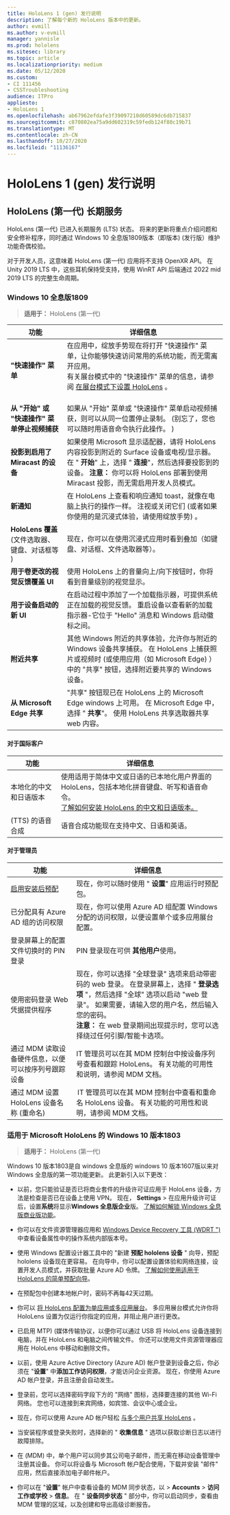 ```yaml
---
title: HoloLens 1 (gen) 发行说明
description: 了解每个新的 HoloLens 版本中的更新。
author: evmill
ms.author: v-evmill
manager: yannisle
ms.prod: hololens
ms.sitesec: library
ms.topic: article
ms.localizationpriority: medium
ms.date: 05/12/2020
ms.custom:
- CI 111456
- CSSTroubleshooting
audience: ITPro
appliesto:
- HoloLens 1
ms.openlocfilehash: ab67962efdafe3f39097210d60589dc6db715837
ms.sourcegitcommit: c870802ea75a9dd602319c59fedb124f80c19b71
ms.translationtype: MT
ms.contentlocale: zh-CN
ms.lasthandoff: 10/27/2020
ms.locfileid: "11136167"
---
```

# HoloLens 1 (gen) 发行说明

## HoloLens (第一代) 长期服务
HoloLens (第一代) 已进入长期服务 (LTS) 状态。 将来的更新将重点介绍问题和安全修补程序，同时通过 Windows 10 全息版1809版本（即版本)  (发行版）维护功能奇偶校验。

对于开发人员，这意味着 HoloLens (第一代) 应用将不支持 OpenXR API。  在 Unity 2019 LTS 中，这些耳机保持受支持，使用 WinRT API 后端通过 2022 mid 2019 LTS 的完整生命周期。

### Windows 10 全息版1809

> **适用于：** HoloLens (第一代) 

| 功能 | 详细信息 |
|---|---|
| **"快速操作" 菜单** | 在应用中，绽放手势现在将打开 "快速操作" 菜单，让你能够快速访问常用的系统功能，而无需离开应用。 <br> 有关展台模式中的 "快速操作" 菜单的信息，请参阅 [在展台模式下设置 HoloLens](hololens-kiosk.md) 。<br><br> |
| **从 "开始" 或 "快速操作" 菜单停止视频捕获** | 如果从 "开始" 菜单或 "快速操作" 菜单启动视频捕获，则可以从同一位置停止录制。  (别忘了，您也可以随时用语音命令执行此操作。 )  |
| **投影到启用了 Miracast 的设备** | 如果使用 Microsoft 显示适配器，请将 HoloLens 内容投影到附近的 Surface 设备或电视/显示器。  在 " **开始**" 上，选择 " **连接**"，然后选择要投影到的设备。 **注意：** 你可以将 HoloLens 部署到使用 Miracast 投影，而无需启用开发人员模式。 |
| **新通知** | 在 HoloLens 上查看和响应通知 toast，就像在电脑上执行的操作一样。 注视或关闭它们 (或者如果你使用的是沉浸式体验，请使用绽放手势) 。 |
| **HoloLens 覆盖**<br> (文件选取器、键盘、对话框等 )  | 现在，你可以在使用沉浸式应用时看到叠加（如键盘、对话框、文件选取器等）。 |
| **用于卷更改的视觉反馈覆盖 UI** | 使用 HoloLens 上的音量向上/向下按钮时，你将看到音量级别的视觉显示。 |
| **用于设备启动的新 UI** | 在启动过程中添加了一个加载指示器，可提供系统正在加载的视觉反馈。 重启设备以查看新的加载指示器-它位于 "Hello" 消息和 Windows 启动徽标之间。 |
| **附近共享** | 其他 Windows 附近的共享体验，允许你与附近的 Windows 设备共享捕获。 在 HoloLens 上捕获照片或视频时 (或使用应用（如 Microsoft Edge) ）中的 "共享" 按钮，选择附近要共享的 Windows 设备。 |
| **从 Microsoft Edge 共享** | "共享" 按钮现已在 HoloLens 上的 Microsoft Edge windows 上可用。 在 Microsoft Edge 中，选择 " **共享**"。 使用 HoloLens 共享选取器共享 web 内容。 |

#### 对于国际客户

| 功能 | 详细信息 |
| --- | --- |
| 本地化的中文和日语版本 | 使用适用于简体中文或日语的已本地化用户界面的 HoloLens，包括本地化拼音键盘、听写和语音命令。<br>[了解如何安装 HoloLens 的中文和日语版本。](hololens1-install-localized.md) |
|  (TTS) 的语音合成 | 语音合成功能现在支持中文、日语和英语。 |

#### 对于管理员

| 功能 |  详细信息  |
|---|----|
| [启用安装后预配](hololens-provisioning.md) | 现在，你可以随时使用 " **设置**" 应用运行时预配包。 |
| 已分配具有 Azure AD 组的访问权限 | 现在，你可以使用 Azure AD 组配置 Windows 分配的访问权限，以便设置单个或多应用展台配置。 |
| 登录屏幕上的配置文件切换时的 PIN 登录 | PIN 登录现在可供 **其他用户**使用。 |
| 使用密码登录 Web 凭据提供程序 | 现在，你可以选择 "全球登录" 选项来启动带密码的 web 登录。 在登录屏幕上，选择 " **登录选项** "，然后选择 "全球" 选项以启动 "web 登录"。 如果需要，请输入您的用户名，然后输入您的密码。 <br>**注意：** 在 web 登录期间出现提示时，您可以选择绕过任何引脚/智能卡选项。 |
| 通过 MDM 读取设备硬件信息，以便可以按序列号跟踪设备 | IT 管理员可以在其 MDM 控制台中按设备序列号查看和跟踪 HoloLens。 有关功能的可用性和说明，请参阅 MDM 文档。 |
| 通过 MDM 设置 HoloLens 设备名称 (重命名)  | IT 管理员可以在其 MDM 控制台中查看和重命名 HoloLens 设备。 有关功能的可用性和说明，请参阅 MDM 文档。 |

### 适用于 Microsoft HoloLens 的 Windows 10 版本1803

> **适用于：** HoloLens (第一代) 

Windows 10 版本1803是自 windows 全息版的 windows 10 版本1607版以来对 Windows 全息版的第一项功能更新。 此更新引入以下更改：

- 以前，您只能验证是否已将商业套件的升级许可证应用于 HoloLens 设备，方法是检查是否已在设备上使用 VPN。 现在， **Settings**  >  在应用升级许可证后，设置**系统**将显示**Windows 全息版企业**版。 [了解如何解锁 Windows 全息版商业版功能](hololens1-upgrade-enterprise.md)。

- 你可以在文件资源管理器应用和 [Windows Device Recovery 工具 (WDRT ") ](https://support.microsoft.com/help/12379/windows-10-mobile-device-recovery-tool-faq)中查看设备属性中的操作系统内部版本号。
- 使用 Windows 配置设计器工具中的 "新建 **预配 hololens 设备** " 向导，预配 hololens 设备现在更容易。 在向导中，你可以配置设置体验和网络连接，设置开发人员模式，并获取批量 Azure AD 令牌。 [了解如何使用适用于 HoloLens 的简单预配向导](hololens-provisioning.md#provisioning-package-hololens-wizard)。

- 在预配包中创建本地帐户时，密码不再每42天过期。

- 你可以 [将 HoloLens 配置为单应用或多应用展台](hololens-kiosk.md)。 多应用展台模式允许你将 HoloLens 设置为仅运行你指定的应用，并阻止用户进行更改。

- 已启用 MTP)  (媒体传输协议，以便你可以通过 USB 将 HoloLens 设备连接到电脑，并在 HoloLens 和电脑之间传输文件。 你还可以使用文件资源管理器应用在 HoloLens 中移动和删除文件。

- 以前，使用 Azure Active Directory (Azure AD) 帐户登录到设备之后，你必须在 "**设置**" 中**添加工作访问权限**，才能访问企业资源。 现在，你使用 Azure AD 帐户登录，并且注册会自动发生。

- 登录前，您可以选择密码字段下方的 "网络" 图标，选择要连接的其他 Wi-Fi 网络。 您也可以连接到来宾网络，如宾馆、会议中心或企业。

- 现在，你可以使用 Azure AD 帐户轻松 [与多个用户共享 HoloLens](hololens-multiple-users.md) 。

- 当安装程序或登录失败时，选择新的 " **收集信息** " 选项以获取诊断日志以进行故障排除。

- 在 (MDM) 中，单个用户可以同步其公司电子邮件，而无需在移动设备管理中注册其设备。 你可以将设备与 Microsoft 帐户配合使用，下载并安装 "邮件" 应用，然后直接添加电子邮件帐户。

- 你可以在 "**设置**" 帐户中查看设备的 MDM 同步状态，以  >  **Accounts**  >  **访问工作或学校**  >  **信息**。 在 " **设备同步状态** " 部分中，你可以启动同步，查看由 MDM 管理的区域，以及创建和导出高级诊断报告。
